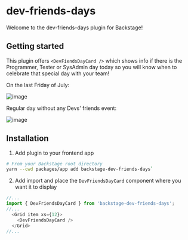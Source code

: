# dev-friends-days

Welcome to the dev-friends-days plugin for Backstage!

## Getting started

This plugin offers `<DevFiendsDayCard />` which shows info if there is the Programmer, Tester or SysAdmin day today so you will know when to celebrate that special day with your team!

On the last Friday of July:

![image](https://github.com/piatkiewicz/backstage-plugins/assets/8793897/6b519c32-a845-4c43-940f-e2ec93a9325e)

Regular day without any Devs' friends event:

![image](https://github.com/piatkiewicz/backstage-plugins/assets/8793897/66acff85-2a7e-4a4a-b5d9-5ab41d4d4f47)

## Installation

1. Add plugin to your frontend app
```sh
# From your Backstage root directory
yarn --cwd packages/app add backstage-dev-friends-days`
```

2. Add import and place the `DevFriendsDayCard` component where you want it to display
```ts
//...
import { DevFriendsDayCard } from 'backstage-dev-friends-days';
//...
  <Grid item xs={12}>
    <DevFriendsDayCard />
  </Grid>
//...
```
